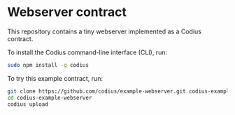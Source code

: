 # Webserver contract

This repository contains a tiny webserver implemented as a Codius contract.

To install the Codius command-line interface (CLI), run:

``` sh
sudo npm install -g codius
```

To try this example contract, run:

``` sh
git clone https://github.com/codius/example-webserver.git codius-example-webserver
cd codius-example-webserver
codius upload
```
